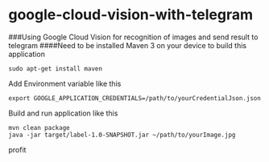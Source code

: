 # google-cloud-vision-with-telegram
###Using Google Cloud Vision for recognition of images and send result to telegram
####Need to be installed Maven 3 on your device to build this application
```
sudo apt-get install maven
```
Add Environment variable like this
```
export GOOGLE_APPLICATION_CREDENTIALS=/path/to/yourCredentialJson.json
```
Build and run application like this
```
mvn clean package
java -jar target/label-1.0-SNAPSHOT.jar ~/path/to/yourImage.jpg
```
profit
